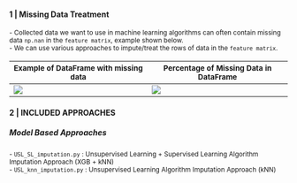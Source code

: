
#### 1 | Missing Data Treatment

<sub>
- Collected data we want to use in machine learning algorithms can often contain missing data <code>np.nan</code> in the  <code>feature matrix</code>, example shown below. <br>
- We can use various approaches to impute/treat the rows of data in the <code>feature matrix</code>.
</sub>

<break></break>

| <sub>Example of DataFrame with missing data</sub> | <sub>Percentage of Missing Data in DataFrame</sub> |
| -- | -- |
| ![](https://images-wixmp-ed30a86b8c4ca887773594c2.wixmp.com/f/8cc1eeaa-4046-4c4a-ae93-93d656f68688/dejqh2j-5c5e309a-395b-4784-b47c-7337f2563421.png?token=eyJ0eXAiOiJKV1QiLCJhbGciOiJIUzI1NiJ9.eyJzdWIiOiJ1cm46YXBwOjdlMGQxODg5ODIyNjQzNzNhNWYwZDQxNWVhMGQyNmUwIiwiaXNzIjoidXJuOmFwcDo3ZTBkMTg4OTgyMjY0MzczYTVmMGQ0MTVlYTBkMjZlMCIsIm9iaiI6W1t7InBhdGgiOiJcL2ZcLzhjYzFlZWFhLTQwNDYtNGM0YS1hZTkzLTkzZDY1NmY2ODY4OFwvZGVqcWgyai01YzVlMzA5YS0zOTViLTQ3ODQtYjQ3Yy03MzM3ZjI1NjM0MjEucG5nIn1dXSwiYXVkIjpbInVybjpzZXJ2aWNlOmZpbGUuZG93bmxvYWQiXX0.Ew1VciDi9Qheswko1Hqc-KX5xxsMLjDnlwbY8vVkiWs) | ![](https://images-wixmp-ed30a86b8c4ca887773594c2.wixmp.com/f/8cc1eeaa-4046-4c4a-ae93-93d656f68688/dejqhp6-a7d055f1-55d9-48c9-bd8c-f15f8dd0033c.png?token=eyJ0eXAiOiJKV1QiLCJhbGciOiJIUzI1NiJ9.eyJzdWIiOiJ1cm46YXBwOjdlMGQxODg5ODIyNjQzNzNhNWYwZDQxNWVhMGQyNmUwIiwiaXNzIjoidXJuOmFwcDo3ZTBkMTg4OTgyMjY0MzczYTVmMGQ0MTVlYTBkMjZlMCIsIm9iaiI6W1t7InBhdGgiOiJcL2ZcLzhjYzFlZWFhLTQwNDYtNGM0YS1hZTkzLTkzZDY1NmY2ODY4OFwvZGVqcWhwNi1hN2QwNTVmMS01NWQ5LTQ4YzktYmQ4Yy1mMTVmOGRkMDAzM2MucG5nIn1dXSwiYXVkIjpbInVybjpzZXJ2aWNlOmZpbGUuZG93bmxvYWQiXX0.wse_7v05auaaWt7TvuctBkfDot5PIJg_-qdQDtqMWwU)

#### 2 | INCLUDED APPROACHES

##### **Model Based Approaches**

<sub>
- <code>USL_SL_imputation.py</code> : Unsupervised Learning + Supervised Learning Algorithm Imputation Approach (XGB + kNN) <br>
- <code>USL_knn_imputation.py</code> : Unsupervised Learning Algorithm Imputation Approach (kNN) <br>
</sub>
